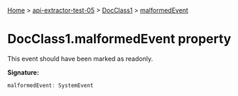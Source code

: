 [Home](./index) &gt; [api-extractor-test-05](./api-extractor-test-05.md) &gt; [DocClass1](./api-extractor-test-05.docclass1.md) &gt; [malformedEvent](./api-extractor-test-05.docclass1.malformedevent.md)

# DocClass1.malformedEvent property

This event should have been marked as readonly.

**Signature:**
```javascript
malformedEvent: SystemEvent
```
